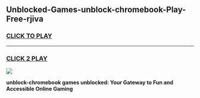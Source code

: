 
## Unblocked-Games-unblock-chromebook-Play-Free-rjiva
<h3>
<a href="https://premium76.site?title=unblock-chromebook&ref=23A">CLICK TO PLAY</a></h3>
<hr>

<h3>
<a href="https://premium76.site?title=unblock-chromebook&ref=23A">CLICK 2 PLAY</a>
  
</h3>

<a href="https://premium76.site?title=unblock-chromebook&ref=23A"><img src="https://clearcache.store/games.png"></a>


**unblock-chromebook games unblocked: Your Gateway to Fun and Accessible Online Gaming**
